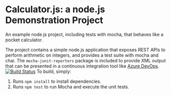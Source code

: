 Calculator.js: a node.js Demonstration Project
==============================================
An example node.js project, including tests with mocha, that behaves like
a pocket calculator.

The project contains a simple node.js application that exposes REST APIs
to perform arithmetic on integers, and provides a test suite with mocha
and chai.  The `mocha-junit-reporters` package is included to provide XML
output that can be presented in a continuous integration tool like
[Azure DevOps](https://azure.com/devops).
[![Build Status](https://dev.azure.com/az400splabenv/PartsUnlimited/_apis/build/status/az400-tester1.calculator?branchName=master)](https://dev.azure.com/az400splabenv/PartsUnlimited/_build/latest?definitionId=3&branchName=master)
To build, simply:

1. Runs `npm install` to install dependencies.
2. Runs `npm test` to run Mocha and execute the unit tests.

